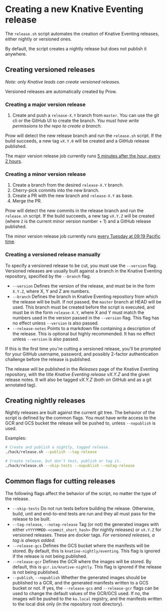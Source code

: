 # Creating a new Knative Eventing release

The `release.sh` script automates the creation of Knative Eventing releases,
either nightly or versioned ones.

By default, the script creates a nightly release but does not publish it
anywhere.

## Creating versioned releases

_Note: only Knative leads can create versioned releases._

Versioned releases are automatically created by Prow.

### Creating a major version release

1. Create and push a `release-X.Y` branch from `master`. You can use the git cli
   or the GitHub UI to create the branch. _You must have write permissions to
   the repo to create a branch._

Prow will detect the new release branch and run the `release.sh` script. If the
build succeeds, a new tag `vX.Y.0` will be created and a GitHub release
published.

The major version release job currently runs
[5 minutes after the hour, every 2 hours](https://github.com/knative/test-infra/blob/957032b0badbf4409384995f3c34350f24f5f5ae/ci/prow/config.yaml#L2251).

### Creating a minor version release

1. Create a branch from the desired `release-X.Y` branch.
1. Cherry-pick commits into the new branch.
1. Create a PR with the new branch and `release-X.Y` as base.
1. Merge the PR.

Prow will detect the new commits in the release branch and run the `release.sh`
script. If the build succeeds, a new tag `vX.Y.Z` will be created (where `Z` is
the current minor version number + 1) and a GitHub release published.

The minor version release job currently runs
[every Tuesday at 09:19 Pacific time](https://github.com/knative/test-infra/blob/957032b0badbf4409384995f3c34350f24f5f5ae/ci/prow/config.yaml#L2209).

### Creating a versioned release manually

To specify a versioned release to be cut, you must use the `--version` flag.
Versioned releases are usually built against a branch in the Knative Eventing
repository, specified by the `--branch` flag.

- `--version` Defines the version of the release, and must be in the form
  `X.Y.Z`, where X, Y and Z are numbers.
- `--branch` Defines the branch in Knative Eventing repository from which the
  release will be built. If not passed, the `master` branch at HEAD will be
  used. This branch must be created before the script is executed, and must be
  in the form `release-X.Y`, where X and Y must match the numbers used in the
  version passed in the `--version` flag. This flag has no effect unless
  `--version` is also passed.
- `--release-notes` Points to a markdown file containing a description of the
  release. This is optional but highly recommended. It has no effect unless
  `--version` is also passed.

If this is the first time you're cutting a versioned release, you'll be prompted
for your GitHub username, password, and possibly 2-factor authentication
challenge before the release is published.

The release will be published in the _Releases_ page of the Knative Eventing
repository, with the title _Knative Eventing release vX.Y.Z_ and the given
release notes. It will also be tagged _vX.Y.Z_ (both on GitHub and as a git
annotated tag).

## Creating nightly releases

Nightly releases are built against the current git tree. The behavior of the
script is defined by the common flags. You must have write access to the GCR and
GCS bucket the release will be pushed to, unless `--nopublish` is used.

Examples:

```bash
# Create and publish a nightly, tagged release.
./hack/release.sh --publish --tag-release

# Create release, but don't test, publish or tag it.
./hack/release.sh --skip-tests --nopublish --notag-release
```

## Common flags for cutting releases

The following flags affect the behavior of the script, no matter the type of the
release.

- `--skip-tests` Do not run tests before building the release. Otherwise, build,
  unit and end-to-end tests are run and they all must pass for the release to be
  built.
- `--tag-release`, `--notag-release` Tag (or not) the generated images with
  either `vYYYYMMDD-<commit_short_hash>` (for nightly releases) or `vX.Y.Z` for
  versioned releases. These are docker tags. _For versioned releases, a tag is
  always added._
- `--release-gcs` Defines the GCS bucket where the manifests will be stored. By
  default, this is `knative-nightly/eventing`. This flag is ignored if the
  release is not being published.
- `--release-gcr` Defines the GCR where the images will be stored. By default,
  this is `gcr.io/knative-nightly`. This flag is ignored if the release is not
  being published.
- `--publish`, `--nopublish` Whether the generated images should be published to
  a GCR, and the generated manifests written to a GCS bucket or not. If yes, the
  `--release-gcs` and `--release-gcr` flags can be used to change the default
  values of the GCR/GCS used. If no, the images will be pushed to the `ko.local`
  registry, and the manifests written to the local disk only (in the repository
  root directory).
